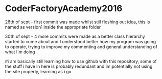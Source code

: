 # CoderFactoryAcademy2016

26th of sept - first commit was made whilst still fleshing out idea, this is named as version1 inside the appropriate folder

30th of sept - 4 more commits were made as a better class hierarchy started to come about and I understood better how my program was going to operate, trying to improve my commenting and general understanding of what I'm doing

#i am basically still learning how to use github with this repository, some of the stuff i have in here is probably redundant and im potentially not using the site properly, learning as i go 
